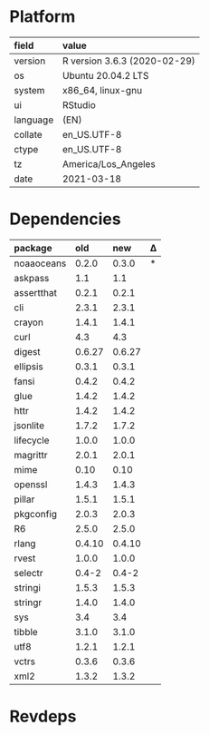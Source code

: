 # Platform

|field    |value                        |
|:--------|:----------------------------|
|version  |R version 3.6.3 (2020-02-29) |
|os       |Ubuntu 20.04.2 LTS           |
|system   |x86_64, linux-gnu            |
|ui       |RStudio                      |
|language |(EN)                         |
|collate  |en_US.UTF-8                  |
|ctype    |en_US.UTF-8                  |
|tz       |America/Los_Angeles          |
|date     |2021-03-18                   |

# Dependencies

|package    |old    |new    |Δ  |
|:----------|:------|:------|:--|
|noaaoceans |0.2.0  |0.3.0  |*  |
|askpass    |1.1    |1.1    |   |
|assertthat |0.2.1  |0.2.1  |   |
|cli        |2.3.1  |2.3.1  |   |
|crayon     |1.4.1  |1.4.1  |   |
|curl       |4.3    |4.3    |   |
|digest     |0.6.27 |0.6.27 |   |
|ellipsis   |0.3.1  |0.3.1  |   |
|fansi      |0.4.2  |0.4.2  |   |
|glue       |1.4.2  |1.4.2  |   |
|httr       |1.4.2  |1.4.2  |   |
|jsonlite   |1.7.2  |1.7.2  |   |
|lifecycle  |1.0.0  |1.0.0  |   |
|magrittr   |2.0.1  |2.0.1  |   |
|mime       |0.10   |0.10   |   |
|openssl    |1.4.3  |1.4.3  |   |
|pillar     |1.5.1  |1.5.1  |   |
|pkgconfig  |2.0.3  |2.0.3  |   |
|R6         |2.5.0  |2.5.0  |   |
|rlang      |0.4.10 |0.4.10 |   |
|rvest      |1.0.0  |1.0.0  |   |
|selectr    |0.4-2  |0.4-2  |   |
|stringi    |1.5.3  |1.5.3  |   |
|stringr    |1.4.0  |1.4.0  |   |
|sys        |3.4    |3.4    |   |
|tibble     |3.1.0  |3.1.0  |   |
|utf8       |1.2.1  |1.2.1  |   |
|vctrs      |0.3.6  |0.3.6  |   |
|xml2       |1.3.2  |1.3.2  |   |

# Revdeps

